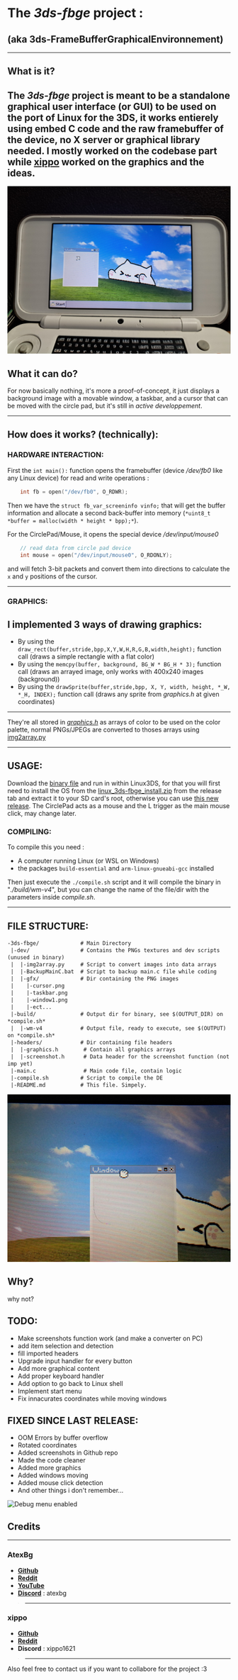 # The *3ds-fbge* project :
## (aka 3ds-FrameBufferGraphicalEnvironnement)

-------------------------------------------------
## What is it?
The *3ds-fbge* project is meant to be a standalone graphical user interface (or GUI) to be used on the port of Linux for the 3DS, it works entierely using embed C code and the raw framebuffer of the device, no X server or graphical library needed.
I mostly worked on the codebase part while [xippo](https://github.com/AtexBg/3ds-fbge?tab=readme-ov-file#credits) worked on the graphics and the ideas.
-------------------------------------------------

![The DE looking Great :3](picture1.jpg)

## What it can do?
For now basically nothing, it's more a proof-of-concept, it just displays a background image with a movable window, a taskbar, and a cursor that can be moved with the circle pad, but it's still in *active developpement*.

-------------------------------------------------

## How does it works? (technically):

### HARDWARE INTERACTION:
First the `int main():` function opens the framebuffer (device */dev/fb0* like any Linux device) for read and write operations :
```c
	int fb = open("/dev/fb0", O_RDWR);
```
Then we have the `struct fb_var_screeninfo vinfo;` that will get the buffer information and allocate a second back-buffer into memory (`*uint8_t *buffer = malloc(width * height * bpp);*`).

For the CirclePad/Mouse, it opens the special device */dev/input/mouse0*
```c
	// read data from circle pad device
    int mouse = open("/dev/input/mouse0", O_RDONLY);
```
and will fetch 3-bit packets and convert them into directions to calculate the `x` and `y` positions of the cursor.

-------------------------------------------------

### GRAPHICS:

I implemented 3 ways of drawing graphics:
----------------------------
- By using the `draw_rect(buffer,stride,bpp,X,Y,W,H,R,G,B,width,height);` function call (draws a simple rectangle with a flat color)
- By using the `memcpy(buffer, background, BG_W * BG_H * 3);` function call (draws an arrayed image, only works with 400x240 images (background))
- By using the `drawSprite(buffer,stride,bpp, X, Y, width, height, *_W, *_H, INDEX);` function call (draws any sprite from *graphics.h* at given coordinates)
-----------------------------
They're all stored in *[graphics.h](https://github.com/AtexBg/3ds-fbge/blob/main/headers/graphics.h)* as arrays of color to be used on the color palette, normal PNGs/JPEGs are converted to thoses arrays using [img2array.py](https://github.com/AtexBg/3ds-fbge/blob/main/dev/img2array.py)

-----------------------------

## USAGE:
Download the [binary file](https://github.com/AtexBg/3ds-fbge/releases/download/v0.2.0/wm-v4) and run in within Linux3DS, for that you will first need to install the OS from the [linux_3ds-fbge_install.zip](https://github.com/AtexBg/3ds-fbge/releases/download/v0.1.0/linux_3ds-fbge_install.zip) from the release tab and extract it to your SD card's root, otherwise you can use [this new release](https://gbatemp.net/threads/release-linux-for-the-3ds.407187/page-35#post-8522677).
The CirclePad acts as a mouse and the L trigger as the main mouse click, may change later.

### COMPILING:
To compile this you need : 
- A computer running Linux (or WSL on Windows)
- the packages `build-essential` and `arm-linux-gnueabi-gcc` installed

Then just execute the `./compile.sh` script and it will compile the binary in "*./build/wm-v4*", but you can change the name of the file/dir with the parameters inside *compile.sh*.

-----------------------------

## FILE STRUCTURE:

```shell
-3ds-fbge/             # Main Directory
 |-dev/                # Contains the PNGs textures and dev scripts (unused in binary)
 |  |-img2array.py     # Script to convert images into data arrays
 |  |-BackupMainC.bat  # Script to backup main.c file while coding
 |  |-gfx/             # Dir containing the PNG images
 |    |-cursor.png        
 |    |-taskbar.png
 |    |-window1.png
 |    |-ect...
 |-build/              # Output dir for binary, see $(OUTPUT_DIR) on *compile.sh*
 |  |-wm-v4            # Output file, ready to execute, see $(OUTPUT) on *compile.sh*
 |-headers/            # Dir containing file headers
 |  |-graphics.h        # Contain all graphics arrays
 |  |-screenshot.h      # Data header for the screenshot function (not imp yet)
 |-main.c               # Main code file, contain logic
 |-compile.sh          # Script to compile the DE       
 |-README.md           # This file. Simpely.
```

![Close view at the Window](macro.jpg)
## Why?
why not?

## TODO:
- Make screenshots function work (and make a converter on PC)
- add item selection and detection 
- fill imported headers
- Upgrade input handler for every button
- Add more graphical content
- Add proper keyboard handler
- Add option to go back to Linux shell
- Implement start menu
- Fix innacurates coordinates while moving windows


## FIXED SINCE LAST RELEASE:
- OOM Errors by buffer overflow
- Rotated coordinates
- Added screenshots in Github repo
- Made the code cleaner
- Added more graphics
- Added windows moving
- Added mouse click detection
- And other things i don't remember...

![Debug menu enabled](debug.jpg)

## Credits
--------------------------
### AtexBg
 - [**Github**](https://github.com/AtexBg)
 - [**Reddit**](https://reddit.com/u/AtexBg)
 - [**YouTube**](https://youtube.com/@AtexBg)
 - [**Discord**](https://discord.gg/U3Ktz39w) : atexbg
>----------------------------------------------
### xippo
 - [**Github**](https://github.com/xippopo)
 - [**Reddit**](https://reddit.com/u/Willing-Stomach3649)
 - **Discord** : xippo1621
>-----------------------------------------------
Also feel free to contact us if you want to collabore for the project :3

